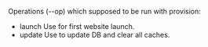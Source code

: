 Operations (--op) which supposed to be run with provision:
- launch
    Use for first website launch.
- update
    Use to update DB and clear all caches.